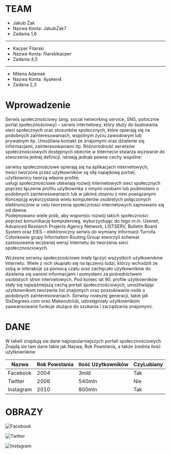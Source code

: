 # TEAM

* Jakub Żak 
* Nazwa Konta: JakubZak7
* Zadania 1,6  

------  

* Kacper Filarski
* Nazwa Konta: filarskikacper
* Zadania 4,5  
------  

* Milena Adamek
* Nazwa Konta: 4yaken4
* Zadana 2,3


# Wprowadzenie

Serwis społecznościowy (ang. social networking service, SNS, potocznie portal społecznościowy) – serwis internetowy, który służy do budowania sieci społecznych oraz stosunków społecznych, które opierają się na podobnych zainteresowaniach, wspólnym życiu zawodowym lub prywatnym itp. Umożliwia kontakt ze znajomymi oraz dzielenie się informacjami, zainteresowaniami itp. Różnorodność serwisów społecznościowych dostępnych obecnie w Internecie stwarza wyzwanie do stworzenia jednej definicji. 
istnieją jednak pewne cechy wspólne:

serwisy społecznościowe opierają się na aplikacjach internetowych;  
treści tworzone przez użytkowników są siłą napędową portali;  
użytkownicy tworzą własne profile;  
usługi społecznościowe ułatwiają rozwój internetowych sieci społecznych poprzez łączenie profilu użytkownika z innymi osobami lub podmiotami o podobnych zainteresowaniach lub w jakimś stopniu z nimi powiązanymi Koncepcją wykorzystania wielu komputerów osobistych połączonych elektronicznie w celu tworzenia społeczności internetowych zajmowano się od dawna.   
Podejmowano wiele prób, aby wspomóc rozwój takich społeczności poprzez komunikację komputerową, wykorzystując do tego m.in. Usenet, Advanced Research Projects Agency Network, LISTSERV, Bulletin Board System oraz EIES – elektroniczny serwis do wymiany informacji Turrofa. Członkowie grupy Information Routing Group stworzyli schemat zastosowania wczesnej wersji Internetu do tworzenia sieci społecznościowych.

Wczesne serwisy społecznościowe miały łączyć wszystkich użytkowników Internetu. Wiele z nich skupiało się na łączeniu ludzi, którzy wchodzili ze sobą w interakcje za pomocą czatu oraz zachęcało użytkowników do dzielenia się swoimi informacjami i pomysłami za pośrednictwem osobistych stron internetowych. Pod koniec lat 90. profile użytkowników stały się najważniejszą cechą portali społecznościowych, umożliwiając użytkownikom tworzenie list znajomych oraz poszukiwanie osób o podobnych zainteresowaniach. Serwisy nowszej generacji, takie jak SixDegrees.com oraz Makeoutclub, udostępniały użytkownikom zaawansowane funkcje służące do szukania i zarządzania znajomymi.  


# DANE

W tabeli znajdują sie dane najpopularniejszych portali społecznościowych. Znajdą sie tam dane takie jak Nazwa, Rok Powstania, a także średnia ilość użytkowników


| Nazwa | Rok Powstania | Ilość Użytkowników | CzyLubiany |
| ----  | --------------| -------------------| -----------|
| Facebook | 2004 | 3mld | Tak |
| Twitter | 2006 | 540mln | Nie |
| Instagram | 2010 | 800mln | Tak |


# OBRAZY
![Facebook](https://upload.wikimedia.org/wikipedia/commons/thumb/c/cd/Facebook_logo_%28square%29.png/640px-Facebook_logo_%28square%29.png)  

![Twitter](https://logocreator.io/wp-content/uploads/2023/11/64c2bb00cc53d81d58842318_og-twitter-x.png)  

![Instagram](C:\Users\s-A121-10.CAMPUS.005\Desktop\logo\insta.png)

